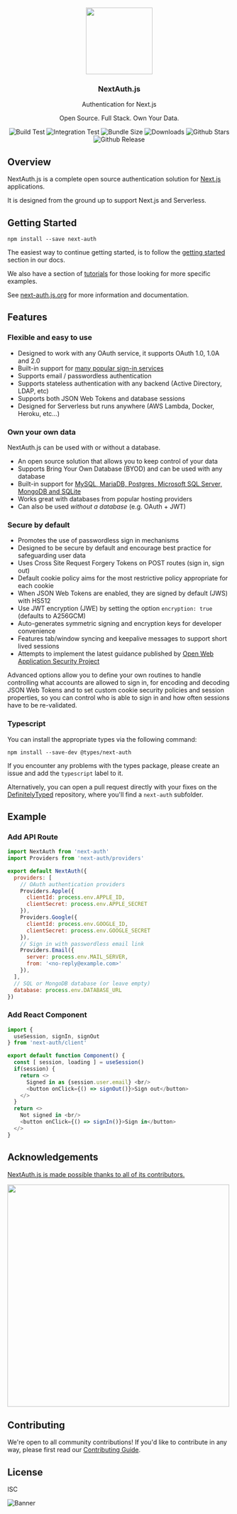 <p align="center">
   <br/>
   <a href="https://next-auth.js.org" target="_blank"><img width="150px" src="https://next-auth.js.org/img/logo/logo-sm.png" /></a>
   <h3 align="center">NextAuth.js</h3>
   <p align="center">Authentication for Next.js</p>
   <p align="center">
   Open Source. Full Stack. Own Your Data.
   </p>
   <p align="center" style="align: center;">
      <img src="https://github.com/nextauthjs/next-auth/workflows/Build%20Test/badge.svg" alt="Build Test" />
      <img src="https://github.com/nextauthjs/next-auth/workflows/Integration%20Test/badge.svg" alt="Integration Test" />
      <img src="https://img.shields.io/bundlephobia/minzip/next-auth" alt="Bundle Size"/>
      <img src="https://img.shields.io/npm/dm/next-auth" alt="Downloads" />
      <img src="https://img.shields.io/github/stars/nextauthjs/next-auth" alt="Github Stars" />
      <img src="https://img.shields.io/github/v/release/nextauthjs/next-auth?include_prereleases" alt="Github Release" />
   </p>
</p>

## Overview

NextAuth.js is a complete open source authentication solution for [Next.js](http://nextjs.org/) applications.

It is designed from the ground up to support Next.js and Serverless.

## Getting Started

```
npm install --save next-auth
```

The easiest way to continue getting started, is to follow the [getting started](https://next-auth.js.org/getting-started/example) section in our docs. 

We also have a section of [tutorials](https://next-auth.js.org/tutorials) for those looking for more specific examples.

See [next-auth.js.org](https://next-auth.js.org) for more information and documentation.

## Features

### Flexible and easy to use

* Designed to work with any OAuth service, it supports OAuth 1.0, 1.0A and 2.0
* Built-in support for [many popular sign-in services](https://next-auth.js.org/configuration/providers)
* Supports email / passwordless authentication
* Supports stateless authentication with any backend (Active Directory, LDAP, etc)
* Supports both JSON Web Tokens and database sessions
* Designed for Serverless but runs anywhere (AWS Lambda, Docker, Heroku, etc…)

### Own your own data

NextAuth.js can be used with or without a database.

* An open source solution that allows you to keep control of your data
* Supports Bring Your Own Database (BYOD) and can be used with any database
* Built-in support for [MySQL, MariaDB, Postgres, Microsoft SQL Server, MongoDB and SQLite](https://next-auth.js.org/configuration/databases)
* Works great with databases from popular hosting providers
* Can also be used *without a database* (e.g. OAuth + JWT)

### Secure by default

* Promotes the use of passwordless sign in mechanisms
* Designed to be secure by default and encourage best practice for safeguarding user data
* Uses Cross Site Request Forgery Tokens on POST routes (sign in, sign out)
* Default cookie policy aims for the most restrictive policy appropriate for each cookie
* When JSON Web Tokens are enabled, they are signed by default (JWS) with HS512
* Use JWT encryption (JWE) by setting the option `encryption: true` (defaults to A256GCM)
* Auto-generates symmetric signing and encryption keys for developer convenience
* Features tab/window syncing and keepalive messages to support short lived sessions
* Attempts to implement the latest guidance published by [Open Web Application Security Project](https://owasp.org/)

Advanced options allow you to define your own routines to handle controlling what accounts are allowed to sign in, for encoding and decoding JSON Web Tokens and to set custom cookie security policies and session properties, so you can control who is able to sign in and how often sessions have to be re-validated. 

### Typescript

You can install the appropriate types via the following command:

```
npm install --save-dev @types/next-auth
```

If you encounter any problems with the types package, please create an issue and add the `typescript` label to it.

Alternatively, you can open a pull request directly with your fixes on the [DefinitelyTyped](https://github.com/DefinitelyTyped/DefinitelyTyped/tree/master/types/next-auth) repository, where you'll find a `next-auth` subfolder.

## Example

### Add API Route

```javascript
import NextAuth from 'next-auth'
import Providers from 'next-auth/providers'

export default NextAuth({
  providers: [
    // OAuth authentication providers
    Providers.Apple({
      clientId: process.env.APPLE_ID,
      clientSecret: process.env.APPLE_SECRET
    }),
    Providers.Google({
      clientId: process.env.GOOGLE_ID,
      clientSecret: process.env.GOOGLE_SECRET
    }),
    // Sign in with passwordless email link
    Providers.Email({
      server: process.env.MAIL_SERVER,
      from: '<no-reply@example.com>'
    }),
  ],
  // SQL or MongoDB database (or leave empty)
  database: process.env.DATABASE_URL
})
```

### Add React Component

```javascript
import {
  useSession, signIn, signOut
} from 'next-auth/client'

export default function Component() {
  const [ session, loading ] = useSession()
  if(session) {
    return <>
      Signed in as {session.user.email} <br/>
      <button onClick={() => signOut()}>Sign out</button>
    </>
  }
  return <>
    Not signed in <br/>
    <button onClick={() => signIn()}>Sign in</button>
  </>
}
```

## Acknowledgements

[NextAuth.js is made possible thanks to all of its contributors.](https://next-auth.js.org/contributors)

<a href="https://github.com/nextauthjs/next-auth/graphs/contributors">
  <img width="500px" src="https://contrib.rocks/image?repo=nextauthjs/next-auth" />
</a>

## Contributing

We're open to all community contributions! If you'd like to contribute in any way, please first read our [Contributing Guide](https://github.com/nextauthjs/next-auth/blob/canary/CONTRIBUTING.md).

## License

ISC

<img src="https://raw.githubusercontent.com/nextauthjs/next-auth/7a1d7120965a01ba23e62277989f4032aa9c9916/www/static/img/powered-by-vercel.svg" alt="Banner" />

